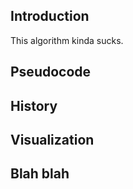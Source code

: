 ## Introduction
This algorithm kinda sucks.

## Pseudocode

## History

## Visualization

## Blah blah
